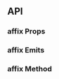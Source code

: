 ## API

### affix Props

<field-table :data="affixProps"/>

### affix Emits

<field-table :data="affixEmits" type="emits"/>

### affix Method

<field-table :data="affixMethod" type="expose"/>

<script setup>
import { ref } from 'vue';

const affixProps = ref([
  {
    name: 'offset-top',
    desc: '距离窗口顶部达到指定偏移量后触发',
    type: 'number',
    value: '0',
  },
  {
    name: 'offset-bottom',
    desc: '距离窗口底部达到指定偏移量后触发',
    type: 'number',
    value: '-',
  },
  {
    name: 'target',
    desc: '滚动容器，默认是 window',
    type: 'string | HTMLElement | Window',
    value: '-',
  },
  {
    name: 'target-container',
    desc: 'target的外层滚动元素，默认是 window。Affix 将会监听该元素的滚动事件，并实时更新固钉的位置。主要是为了解决 target 属性指定为非 window 元素时，如果外层元素滚动，可能会导致固钉跑出容器问题',
    type: 'string | HTMLElement | Window',
    value: '-',
  },
]);

const affixEmits = ref([
  {
    name: 'change',
    desc: '固定状态发生改变时触发',
    type: 'fixed: boolean',
    value: '-',
  },
]);

const affixMethod = ref([
  {
    name: 'updatePosition',
    desc: '更新位置',
    type: '() => void',
    value: '-',
  },
]);
</script>

